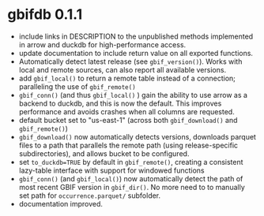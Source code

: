 # gbifdb 0.1.1

* include links in DESCRIPTION to the unpublished methods implemented in arrow and duckdb for high-performance access.
* update documentation to include return value on all exported functions.
* Automatically detect latest release (see `gbif_version()`). Works with local and remote sources, can also report all available versions.
* add `gbif_local()` to return a remote table instead of a connection; paralleling the use of `gbif_remote()`
* `gbif_conn()` (and thus `gbif_local()` ) gain the ability to use arrow as a backend to duckdb, and this is now the default. This improves performance and avoids crashes when all columns are requested.
* default bucket set to "us-east-1" (across both `gbif_download()` and `gbif_remote()`)
* `gbif_download()` now automatically detects versions, downloads parquet files to a path that parallels the remote path (using release-specific subdirectories), and allows bucket to be configured.
* set `to_duckdb=TRUE` by default in `gbif_remote()`, creating a consistent lazy-table interface with support for windowed functions
* `gbif_conn()` (and `gbif_local()`) now automatically detect the path of most recent GBIF version in `gbif_dir()`. No more need to to manually set path for `occurrence.parquet/` subfolder.
* documentation improved. 